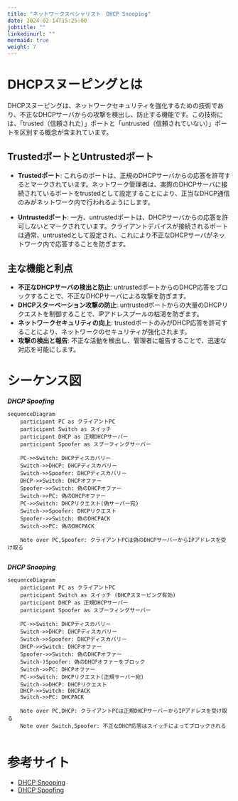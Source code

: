 ```yaml
---
title: "ネットワークスペシャリスト　DHCP Snooping"
date: 2024-02-14T15:25:00
jobtitle: ""
linkedinurl: ""
mermaid: true
weight: 7
---
```


# DHCPスヌーピングとは

DHCPスヌーピングは、ネットワークセキュリティを強化するための技術であり、不正なDHCPサーバからの攻撃を検出し、防止する機能です。この技術には、「trusted（信頼された）」ポートと「untrusted（信頼されていない）」ポートを区別する概念が含まれています。

## TrustedポートとUntrustedポート

- **Trustedポート**: これらのポートは、正規のDHCPサーバからの応答を許可するとマークされています。ネットワーク管理者は、実際のDHCPサーバに接続されているポートをtrustedとして設定することにより、正当なDHCP通信のみがネットワーク内で行われるようにします。

- **Untrustedポート**: 一方、untrustedポートは、DHCPサーバからの応答を許可しないとマークされています。クライアントデバイスが接続されるポートは通常、untrustedとして設定され、これにより不正なDHCPサーバがネットワーク内で応答することを防ぎます。

## 主な機能と利点

- **不正なDHCPサーバの検出と防止**: untrustedポートからのDHCP応答をブロックすることで、不正なDHCPサーバによる攻撃を防ぎます。
- **DHCPスターベーション攻撃の防止**: untrustedポートからの大量のDHCPリクエストを制御することで、IPアドレスプールの枯渇を防ぎます。
- **ネットワークセキュリティの向上**: trustedポートのみがDHCP応答を許可することにより、ネットワークのセキュリティが強化されます。
- **攻撃の検出と報告**: 不正な活動を検出し、管理者に報告することで、迅速な対応を可能にします。

# シーケンス図

***DHCP Spoofing***

```mermaid
sequenceDiagram
    participant PC as クライアントPC
    participant Switch as スイッチ
    participant DHCP as 正規DHCPサーバー
    participant Spoofer as スプーフィングサーバー

    PC->>Switch: DHCPディスカバリー
    Switch->>DHCP: DHCPディスカバリー
    Switch->>Spoofer: DHCPディスカバリー
    DHCP->>Switch: DHCPオファー
    Spoofer->>Switch: 偽のDHCPオファー
    Switch->>PC: 偽のDHCPオファー
    PC->>Switch: DHCPリクエスト(偽サーバー宛)
    Switch->>Spoofer: DHCPリクエスト
    Spoofer->>Switch: 偽のDHCPACK
    Switch->>PC: 偽のDHCPACK

    Note over PC,Spoofer: クライアントPCは偽のDHCPサーバーからIPアドレスを受け取る


```

***DHCP Snooping***

```mermaid
sequenceDiagram
    participant PC as クライアントPC
    participant Switch as スイッチ (DHCPスヌーピング有効)
    participant DHCP as 正規DHCPサーバー
    participant Spoofer as スプーフィングサーバー

    PC->>Switch: DHCPディスカバリー
    Switch->>DHCP: DHCPディスカバリー
    Switch->>Spoofer: DHCPディスカバリー
    DHCP->>Switch: DHCPオファー
    Spoofer->>Switch: 偽のDHCPオファー
    Switch-)Spoofer: 偽のDHCPオファーをブロック
    Switch->>PC: DHCPオファー
    PC->>Switch: DHCPリクエスト(正規サーバー宛)
    Switch->>DHCP: DHCPリクエスト
    DHCP->>Switch: DHCPACK
    Switch->>PC: DHCPACK

    Note over PC,DHCP: クライアントPCは正規DHCPサーバーからIPアドレスを受け取る
    Note over Switch,Spoofer: 不正なDHCP応答はスイッチによってブロックされる


```

# 参考サイト

- [DHCP Snooping](https://www.infraexpert.com/study/dhcp4.htm)
- [DHCP Spoofing](https://www.infraexpert.com/study/dhcpz5.html)
